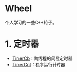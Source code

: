 # Wheel

个人学习的一些C++轮子。

# 1. 定时器
+ [TimerCb](Timer\TimerCb\README.md)：跨线程的简易定时器
+ [TimerCnt](Timer\TimerCnt\README.md)：程序运行计时器